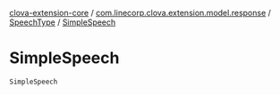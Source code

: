 [clova-extension-core](../../index.md) / [com.linecorp.clova.extension.model.response](../index.md) / [SpeechType](index.md) / [SimpleSpeech](./-simple-speech.md)

# SimpleSpeech

`SimpleSpeech`